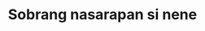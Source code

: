 ---
layout: post
title: Sobrang nasarapan si nene
duration: '06:46'
view: 200
rate: 2
video: 'https://flashservice.xvideos.com/embedframe/21394721'
category: 
 - pinay
tags: 
 - pinay-sex
 - nagparaos
 - nene
 - mokong
 - fucked
 - jackpot
 - flawless
priority: 0.9
changefreq: daily
---